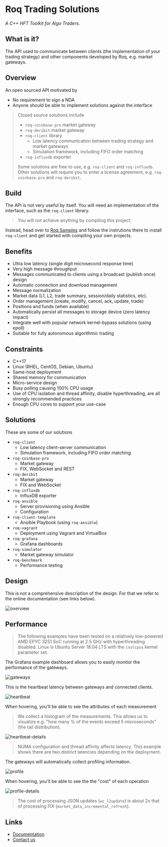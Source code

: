 # Roq Trading Solutions

*A C++ HFT Toolkit for Algo Traders*.


## What is it?

The API used to communicate between clients (the
implementation of your trading strategy) and other
components developed by Roq, e.g. market gateways.


## Overview

An open sourced API motivated by

* No requirement to sign a NDA
* Anyone should be able to implement solutions against the interface

> Closed source solutions include
> * `roq-coinbase-pro` market gateway
> * `roq-deribit` market gateway
> * `roq-client` library
>   * Low latency communication between trading strategy
>     and market gateways
>   * Simulation framework, including FIFO order matching
> * `roq-influxdb` exporter
>
> Some solutions are free to use, e.g. `roq-client` and `roq-influxdb`.
> Other solutions will require you to enter a license agreement, e.g.
> `roq-coinbase-pro` and `roq-deribit`.


## Build

The API is not very useful by itself.
You will need an implementation of the interface,
such as the `roq-client` library.

> You will not achieve anything by compiling this project.

Instead, head over to
[Roq Samples](https://github.com/roq-trading/roq-api)
and follow the instrutions there to install `roq-client`
and get started with compiling your own projects.


## Benefits

* Ultra low latency (single digit microsecond response time)
* Very high message throughput
* Messages communicated to clients using a broadcast (publish once) design
* Automatic connection and download management
* Message normalization
* Market data (L1, L2, trade summary, session/daily statistics, etc).
* Order management (create, modify, cancel, ack, update, trade)
* Positions and funds (when available)
* Automatically persist all messages to storage device (zero latency impact)
* Integrate well with popular network kernel-bypass solutions (using epoll)
* Suitable for fully autonomous algorithmic trading

## Constraints

* C++17
* Linux (RHEL, CentOS, Debian, Ubuntu)
* Same-host deployment
* Shared memory for communication
* Micro-service design
* Busy polling causing 100% CPU usage
* Use of CPU isolation and thread affinity, disable hyperthreading,
  are all strongly recommended practices
* Enough CPU cores to support your use-case


## Solutions

These are some of our solutions

* `roq-client`
  * Low latency client-server communication
  * Simulation framework, including FIFO order matching
* `roq-coinbase-pro`
  * Market gateway
  * FIX, WebSocket and REST
* `roq-deribit`
  * Market gateway
  * FIX and WebSocket
* `roq-influxdb`
  * InfluxDB exporter
* `roq-ansible`
  * Server provisioning using Ansible
  * Configuration
* `roq-client-template`
  * Ansible Playbook (using `roq-ansible`)
* `roq-vagrant`
  * Deployment using Vagrant and VirtualBox
* `roq-grafana`
  * Grafana dashboards
* `roq-simulator`
  * Market gateway simulator
* `roq-benchmark`
  * Performance testing


## Design

This is not a comprehensive description of the design.
For that we refer to the online documentation (see
links below).

![overview](assets/overview.png)

## Performance

> The following examples have been tested on a relatively
> low-powered AMD EPYC 3251 SoC running at 2.5 GHz with
> hyperthreading disabled.
> Linux is Ubuntu Server 18.04 LTS with the `isolcpus`
> kernel parameter set.

The Grafana example dashboard allows you to easily
monitor the performance of the gateways.

![gateways](assets/gateways.png)

This is the heartbeat latency between gateways and
connected clients.

![heartbeat](assets/heartbeat.png)

When hovering, you'll be able to see the attributes
of each measurement

> We collect a histogram of the measurements.
> This allows us to visualize e.g. "how many % of the events
> exceed 5 microseconds" (the tail distribution).

![heartbeat-details](assets/heartbeat_details.png)

> NUMA configuration and thread affinity affects latency.
> This example shows there are two distinct latencies
> depending on the deployment.

The gateways will automatically collect profiling
information.

![profile](assets/profile.png)

When hovering, you'll be able to see the the "cost"
of each operation

![profile-details](assets/profile_details.png)

> The cost of processing JSON updates (`ws_l2update`)
> is about 2x that of processing FIX (`market_data_incremental_refresh`).


## Links

* [Documentation](https://roq-trading.com/docs)
* [Contact us](mailto:info@roq-trading.com)
